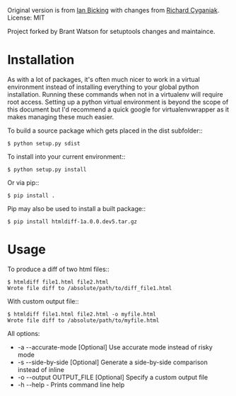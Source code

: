 Original version is from [Ian Bicking](https://github.com/ianb)
with changes from [Richard Cyganiak](https://github.com/cygri).
License: MIT

Project forked by Brant Watson for setuptools changes and maintaince.

Installation
============
As with a lot of packages, it's often much nicer to work
in a virtual environment instead of installing everything to
your global python installation. Running these commands
when not in a virtualenv will require root access. Setting up
a python virtual environment is beyond the scope of this document
but I'd recommend a quick google for virtualenvwrapper as it
makes managing these much easier.

To build a source package which gets placed in the dist subfolder::

    $ python setup.py sdist

To install into your current environment::

    $ python setup.py install

Or via pip::

    $ pip install .

Pip may also be used to install a built package::

    $ pip install htmldiff-1a.0.0.dev5.tar.gz


Usage
=====

To produce a diff of two html files::

    $ htmldiff file1.html file2.html
    Wrote file diff to /absolute/path/to/diff_file1.html

With custom output file::

    $ htmldiff file1.html file2.html -o myfile.html
    Wrote file diff to /absolute/path/to/myfile.html

All options:

 * -a --accurate-mode [Optional] Use accurate mode instead of risky mode
 * -s --side-by-side  [Optional] Generate a side-by-side comparison instead of inline
 * -o --output OUTPUT_FILE [Optional] Specify a custom output file
 * -h --help  - Prints command line help
